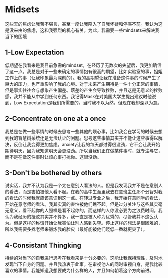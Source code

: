 # Midsets

这些天的焦虑让我苦不堪言，甚至一度让我陷入了自我怀疑和停滞不前。我认为这是没来由的焦虑，这和我强烈的机心有关。为此，我需要一些mindsets来解决我当下的困境

## 1-Low Expectation

低期望在我看来是我目前急需的mindset，在经历了无数次的失望后，我更加确信了这一点。我总是对于一些未确定的事情抱有很高的期望，比如实验室的事，姐姐工作上的事（让我印象最为深刻的）。我的高期望让我在准备这件事的时候产生了巨大的压力，也严重影响了我的心境。对于未来产生期待是一件十分正常的事情，但是事实往往会与想象产生偏差。落差的产生会导致挫败，并且这是无意义的挫败感，我并不能从中学到任何东西。我记得Mask在对美国大学生提出建议时他说到，Low Expectation是我们所需要的。当时我不以为然，但现在我却深以为意。

## 2-Concentrate on one at a once

我总是在做一些事情的时候去思考一些其他的烦心事，比如我会在学习的时候去想到我的智慧树系统还是无法认证的问题。思考这些事情其实并不能让这些事得以解决，反倒让我变得更加焦虑。anxiety让我的每天都过得很没劲，它不会让我开始期待明天，因为我知道明天会更没劲。所以当我们正在做某件事时，就专注与它，而不是在做这件事时让烦心事打扰你。这很没劲。

## 3-Don't be bothered by others

说实话，我并不认为我是一个太在意别人看法的人。但是我发现我并不是在意别人的看法，而是害怕被他人看不起。在我的高中生涯里我去在意班主任那个弱智对我的看法的时候我就应该意识到这一点。在转过专业之后，我开始在意同学的看法，开始在意老师的看法。我其实真的害怕被他们瞧不起。但是过分关注与这些其实毫无意义，看不起你的人照样是看不起你的，而这样的人你没必要为之浪费时间。我认为我经历的挫败其实并不算多，我一直是被人称为优秀的，尽管我并不这么认为。但是这样的称谓开始让我害怕让别人感到失望。停止这样的想法是很困难的，所以我需要多找老师来锻炼我的脸皮（最好能被他们贬低一番就更爽了）。

## 4-Consistant Thingking

持续的对当下的自我进行思考在我看来是十分必要的，这能让我保持理性，及时地发现当下自身的问题。并且我热衷于此事。在审视他人的同时审视自身，是我比较喜欢的事情。我能知道我想要成为什么样的人，并且如何朝着这个方向前进。
